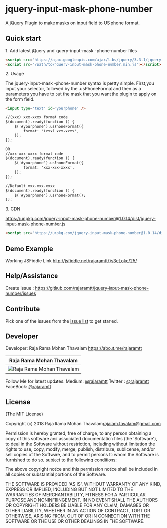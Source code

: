 # jquery-input-mask-phone-number

A jQuery Plugin to make masks on input field to US phone format.


## Quick start

1\.  Add latest jQuery and jquery-input-mask -phone-number files

```html
<script src="https://ajax.googleapis.com/ajax/libs/jquery/3.3.1/jquery.min.js"></script>
<script src="/path/to/jquery-input-mask-phone-number.min.js"></script>
```


2\.  Usage

The jquery-input-mask -phone-number syntax is pretty simple. 
First,you input your  selector, followed by the .usPhoneFormat and then as a parameters you have to put the mask that you want the plugin to apply on the form field.

```html
<input type='text' id='yourphone' />

//(xxx) xxx-xxxx format code
$(document).ready(function () {
    $('#yourphone').usPhoneFormat({
        format: '(xxx) xxx-xxxx',
    });   
});

OR
//xxx-xxx-xxxx format code
$(document).ready(function () {
    $('#yourphone').usPhoneFormat({
        format: 'xxx-xxx-xxxx',
    });   
});

//Default xxx-xxx-xxxx  
$(document).ready(function () {
    $('#yourphone').usPhoneFormat();   
});
```

3\. CDN 

https://unpkg.com/jquery-input-mask-phone-number@1.0.14/dist/jquery-input-mask-phone-number.js

```html
<script src="https://unpkg.com/jquery-input-mask-phone-number@1.0.14/dist/jquery-input-mask-phone-number.js"></script>
```



## Demo Example

Working JSFiddle Link http://jsfiddle.net/rajaramtt/7s3eLokc/25/



## Help/Assistance

Create issue : https://github.com/rajaramtt/jquery-input-mask-phone-number/issues         


## Contribute

 Pick one of the issues from the  [issue list](https://github.com/rajaramtt/jquery-input-mask-phone-number/issues) to get started.
 
## Developer

Developer: Raja Rama Mohan Thavalam <https://about.me/rajaramtt>  


| Raja Rama Mohan Thavalam | 
| ----------------- |
| ![Raja Rama Mohan Thavalam][rajaramtt] |

[rajaramtt]: https://avatars1.githubusercontent.com/u/17231665

Follow Me for latest updates. 
Medium:  [@rajaramtt](//medium.com/@rajaramtt)
Twitter : [@rajaramtt](//twitter.com/rajaramtt) 
FaceBook: [@rajaramtt](//fb.com/rajaramtt)



## License


(The MIT License)

Copyright (c) 2018 Raja Rama Mohan Thavalam<rajaram.tavalam@gmail.com>

Permission is hereby granted, free of charge, to any person obtaining
a copy of this software and associated documentation files (the
'Software'), to deal in the Software without restriction, including
without limitation the rights to use, copy, modify, merge, publish,
distribute, sublicense, and/or sell copies of the Software, and to
permit persons to whom the Software is furnished to do so, subject to
the following conditions:

The above copyright notice and this permission notice shall be
included in all copies or substantial portions of the Software.

THE SOFTWARE IS PROVIDED 'AS IS', WITHOUT WARRANTY OF ANY KIND,
EXPRESS OR IMPLIED, INCLUDING BUT NOT LIMITED TO THE WARRANTIES OF
MERCHANTABILITY, FITNESS FOR A PARTICULAR PURPOSE AND NONINFRINGEMENT.
IN NO EVENT SHALL THE AUTHORS OR COPYRIGHT HOLDERS BE LIABLE FOR ANY
CLAIM, DAMAGES OR OTHER LIABILITY, WHETHER IN AN ACTION OF CONTRACT,
TORT OR OTHERWISE, ARISING FROM, OUT OF OR IN CONNECTION WITH THE
SOFTWARE OR THE USE OR OTHER DEALINGS IN THE SOFTWARE.


